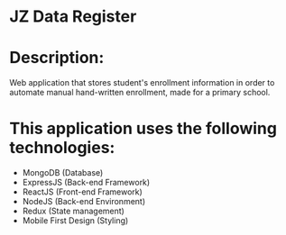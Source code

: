 # JZ Data Register

# Description:

Web application that stores student's enrollment information in order to automate manual hand-written enrollment, made for a primary school.

# This application uses the following technologies:

- MongoDB (Database)
- ExpressJS (Back-end Framework)
- ReactJS (Front-end Framework)
- NodeJS (Back-end Environment)
- Redux (State management)
- Mobile First Design (Styling)
